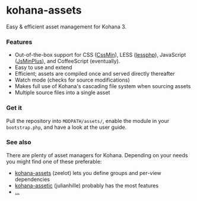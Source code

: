 # kohana-assets

Easy & efficient asset management for Kohana 3.

### Features

  - Out-of-the-box support for CSS ([CssMin](https://code.google.com/p/cssmin/)), 
    LESS ([lessphp](http://leafo.net/lessphp/)), JavaScript ([JsMinPlus](https://code.google.com/p/minify)), 
    and CoffeeScript (eventually).
  - Easy to use and extend
  - Efficient; assets are compiled once and served directly thereafter
  - Watch mode (checks for source modifications)
  - Makes full use of Kohana's cascading file system when sourcing assets
  - Multiple source files into a single asset

### Get it

Pull the repository into `MODPATH/assets/`, enable the module in your 
`bootstrap.php`, and have a look at the user guide.

### See also

There are plenty of asset managers for Kohana. Depending on your needs you might
find one of these preferable:

  - [kohana-assets](https://github.com/Zeelot/kohana-assets) (zeelot) lets you
    define groups and per-view dependencies
  - [kohana-assetic](https://github.com/julianhille/kohana-assetic) (julianhille)
    probably has the most features
  - [...](https://github.com/search?type=Repositories&language=PHP&q=kohana-assets)
